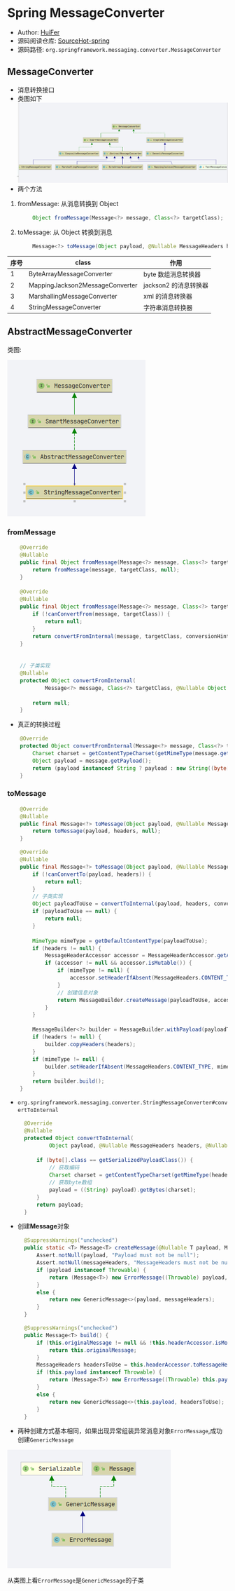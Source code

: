 # Spring MessageConverter

- Author: [HuiFer](https://github.com/huifer)
- 源码阅读仓库: [SourceHot-spring](https://github.com/SourceHot/spring-framework-read)
- 源码路径: `org.springframework.messaging.converter.MessageConverter`

## MessageConverter

- 消息转换接口
- 类图如下
  ![image-20200305085013723](../../../images/springmessage/image-20200305085013723.png)
- 两个方法

1. fromMessage: 从消息转换到 Object

```java
    	Object fromMessage(Message<?> message, Class<?> targetClass);
```

2. toMessage: 从 Object 转换到消息

```java
    	Message<?> toMessage(Object payload, @Nullable MessageHeaders headers);
```

| 序号 | class                           | 作用                  |
| ---- | ------------------------------- | --------------------- |
| 1    | ByteArrayMessageConverter       | byte 数组消息转换器   |
| 2    | MappingJackson2MessageConverter | jackson2 的消息转换器 |
| 3    | MarshallingMessageConverter     | xml 的消息转换器      |
| 4    | StringMessageConverter          | 字符串消息转换器      |

## AbstractMessageConverter

类图:

![image-20200305085845017](../../../images/springmessage/image-20200305085845017.png)

### fromMessage

```java
	@Override
	@Nullable
	public final Object fromMessage(Message<?> message, Class<?> targetClass) {
		return fromMessage(message, targetClass, null);
	}

	@Override
	@Nullable
	public final Object fromMessage(Message<?> message, Class<?> targetClass, @Nullable Object conversionHint) {
		if (!canConvertFrom(message, targetClass)) {
			return null;
		}
		return convertFromInternal(message, targetClass, conversionHint);
	}


	// 子类实现
	@Nullable
	protected Object convertFromInternal(
			Message<?> message, Class<?> targetClass, @Nullable Object conversionHint) {

		return null;
	}

```

- 真正的转换过程

```java
	@Override
	protected Object convertFromInternal(Message<?> message, Class<?> targetClass, @Nullable Object conversionHint) {
		Charset charset = getContentTypeCharset(getMimeType(message.getHeaders()));
		Object payload = message.getPayload();
		return (payload instanceof String ? payload : new String((byte[]) payload, charset));
	}

```

### toMessage

```java
    @Override
    @Nullable
    public final Message<?> toMessage(Object payload, @Nullable MessageHeaders headers) {
        return toMessage(payload, headers, null);
    }

```

```java
    @Override
    @Nullable
    public final Message<?> toMessage(Object payload, @Nullable MessageHeaders headers, @Nullable Object conversionHint) {
        if (!canConvertTo(payload, headers)) {
            return null;
        }
        // 子类实现
        Object payloadToUse = convertToInternal(payload, headers, conversionHint);
        if (payloadToUse == null) {
            return null;
        }

        MimeType mimeType = getDefaultContentType(payloadToUse);
        if (headers != null) {
            MessageHeaderAccessor accessor = MessageHeaderAccessor.getAccessor(headers, MessageHeaderAccessor.class);
            if (accessor != null && accessor.isMutable()) {
                if (mimeType != null) {
                    accessor.setHeaderIfAbsent(MessageHeaders.CONTENT_TYPE, mimeType);
                }
                // 创建信息对象
                return MessageBuilder.createMessage(payloadToUse, accessor.getMessageHeaders());
            }
        }

        MessageBuilder<?> builder = MessageBuilder.withPayload(payloadToUse);
        if (headers != null) {
            builder.copyHeaders(headers);
        }
        if (mimeType != null) {
            builder.setHeaderIfAbsent(MessageHeaders.CONTENT_TYPE, mimeType);
        }
        return builder.build();
    }


```

- `org.springframework.messaging.converter.StringMessageConverter#convertToInternal`

  ```java
  	@Override
  	@Nullable
  	protected Object convertToInternal(
  			Object payload, @Nullable MessageHeaders headers, @Nullable Object conversionHint) {

  		if (byte[].class == getSerializedPayloadClass()) {
  			// 获取编码
  			Charset charset = getContentTypeCharset(getMimeType(headers));
  			// 获取byte数组
  			payload = ((String) payload).getBytes(charset);
  		}
  		return payload;
  	}

  ```

- 创建**Message**对象

  ```java
  	@SuppressWarnings("unchecked")
  	public static <T> Message<T> createMessage(@Nullable T payload, MessageHeaders messageHeaders) {
  		Assert.notNull(payload, "Payload must not be null");
  		Assert.notNull(messageHeaders, "MessageHeaders must not be null");
  		if (payload instanceof Throwable) {
  			return (Message<T>) new ErrorMessage((Throwable) payload, messageHeaders);
  		}
  		else {
  			return new GenericMessage<>(payload, messageHeaders);
  		}
  	}

  ```

  ```java
  	@SuppressWarnings("unchecked")
  	public Message<T> build() {
  		if (this.originalMessage != null && !this.headerAccessor.isModified()) {
  			return this.originalMessage;
  		}
  		MessageHeaders headersToUse = this.headerAccessor.toMessageHeaders();
  		if (this.payload instanceof Throwable) {
  			return (Message<T>) new ErrorMessage((Throwable) this.payload, headersToUse);
  		}
  		else {
  			return new GenericMessage<>(this.payload, headersToUse);
  		}
  	}

  ```

- 两种创建方式基本相同，如果出现异常组装异常消息对象`ErrorMessage`,成功创建`GenericMessage`

![image-20200305090846313](../../../images/springmessage/image-20200305090846313.png)

从类图上看`ErrorMessage`是`GenericMessage`的子类
